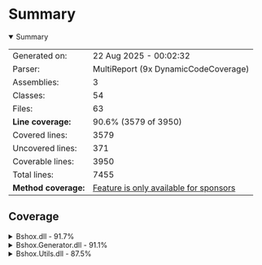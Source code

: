 # Summary
<details open><summary>Summary</summary>

|                      |                                                                          |
|:---------------------|:-------------------------------------------------------------------------|
| Generated on:        | 22 Aug 2025 - 00:02:32                                                   |
| Parser:              | MultiReport (9x DynamicCodeCoverage)                                     |
| Assemblies:          | 3                                                                        |
| Classes:             | 54                                                                       |
| Files:               | 63                                                                       |
| **Line coverage:**   | 90.6% (3579 of 3950)                                                     |
| Covered lines:       | 3579                                                                     |
| Uncovered lines:     | 371                                                                      |
| Coverable lines:     | 3950                                                                     |
| Total lines:         | 7455                                                                     |
| **Method coverage:** | [Feature is only available for sponsors](https://reportgenerator.io/pro) |

</details>

## Coverage
<details><summary>Bshox.dll - 91.7%</summary>

| **Name**                                         |  **Line** |
|:-------------------------------------------------|----------:|
| **Bshox.dll**                                    | **91.7%** |
| Bshox.BshoxContract<T>                           |      100% |
| Bshox.BshoxContractExtensions                    |     91.9% |
| Bshox.BshoxException                             |      100% |
| Bshox.BshoxOptions                               |      100% |
| Bshox.BshoxReader                                |       92% |
| Bshox.BshoxSerializer                            |     96.3% |
| Bshox.BshoxWriter                                |       95% |
| Bshox.Contracts.ArrayContract<T>                 |      100% |
| Bshox.Contracts.DictionaryContract<TKey, TValue> |     95.6% |
| Bshox.Contracts.ListContract<T>                  |      100% |
| Bshox.DefaultContracts                           |     90.8% |
| Bshox.Internals.DepthLockScope                   |      100% |
| Bshox.Internals.EncodingHelper                   |     72.7% |
| Bshox.Internals.EndiannessHelper                 |      100% |
| Bshox.Internals.PooledByteBufferWriter           |     71.6% |
| Bshox.Internals.StreamSequence                   |     92.8% |

</details>
<details><summary>Bshox.Generator.dll - 91.1%</summary>

| **Name**                                           |  **Line** |
|:---------------------------------------------------|----------:|
| **Bshox.Generator.dll**                            | **91.1%** |
| Bshox.Generator.BshoxGenerator                     |       90% |
| Bshox.Generator.Constants                          |      100% |
| Bshox.Generator.ContractResolver                   |       88% |
| Bshox.Generator.Contracts.ContractDemand           |     90.9% |
| Bshox.Generator.Contracts.ContractGenerator        |     90.3% |
| Bshox.Generator.Contracts.ContractHelper           |       95% |
| Bshox.Generator.Contracts.ContractInfo             |     74.2% |
| Bshox.Generator.Contracts.GeneratedContract        |     94.1% |
| Bshox.Generator.Contracts.InlineContractData       |      100% |
| Bshox.Generator.Contracts.KnownTypeInfo            |     95.3% |
| Bshox.Generator.Contracts.SurrogateContract        |      100% |
| Bshox.Generator.Contracts.SurrogateGenerator       |     96.8% |
| Bshox.Generator.Data.ContractParameters            |      100% |
| Bshox.Generator.Data.KnownTypeSymbols              |      100% |
| Bshox.Generator.Data.MemberInfo                    |     90.7% |
| Bshox.Generator.DiagnosticException                |        0% |
| Bshox.Generator.Diagnostics                        |      100% |
| Bshox.Generator.Extensions.EnumerableExtensions    |     83.8% |
| Bshox.Generator.Extensions.SourceWriterExtension   |      100% |
| Bshox.Generator.Extensions.SymbolExtensions        |     86.9% |
| Bshox.Generator.Extensions.SyntaxExtensions        |      100% |
| Bshox.Generator.Extensions.TypedConstantExtensions |      100% |
| Bshox.Generator.Helpers.SourceWriter               |     89.4% |
| Bshox.Generator.ProviderExtensions                 |      100% |
| Bshox.Generator.SerializerGenerator                |     92.6% |
| Bshox.Generator.SerializerInfo                     |     95.6% |
| Bshox.Generator.UseDepthLockCorrectly              |     88.5% |

</details>
<details><summary>Bshox.Utils.dll - 87.5%</summary>

| **Name**                         |  **Line** |
|:---------------------------------|----------:|
| **Bshox.Utils.dll**              | **87.5%** |
| Bshox.Utils.BshoxArray           |     75.6% |
| Bshox.Utils.BshoxBlob            |     85.7% |
| Bshox.Utils.BshoxObject          |     74.6% |
| Bshox.Utils.BshoxParserException |       80% |
| Bshox.Utils.BshoxTextParser      |     89.6% |
| Bshox.Utils.BshoxValue           |      100% |
| Bshox.Utils.Extensions           |      100% |
| Bshox.Utils.Fixed4               |      100% |
| Bshox.Utils.Fixed8               |      100% |
| Bshox.Utils.Helpers              |      100% |
| Bshox.Utils.VarInt               |     88.8% |

</details>
